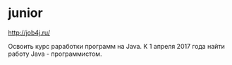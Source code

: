 # junior

http://job4j.ru/

Освоить курс раработки программ на Java.
К 1 апреля 2017 года найти работу Java - программистом.